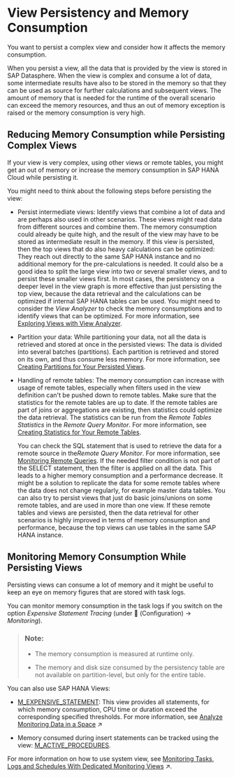 <!-- loioe3d04951a4a344c28b25b2b1b13bf3d8 -->

<link rel="stylesheet" type="text/css" href="../css/sap-icons.css"/>

# View Persistency and Memory Consumption

You want to persist a complex view and consider how it affects the memory consumption.

When you persist a view, all the data that is provided by the view is stored in SAP Datasphere. When the view is complex and consume a lot of data, some intermediate results have also to be stored in the memory so that they can be used as source for further calculations and subsequent views. The amount of memory that is needed for the runtime of the overall scenario can exceed the memory resources, and thus an out of memory exception is raised or the memory consumption is very high.



<a name="loioe3d04951a4a344c28b25b2b1b13bf3d8__section_kvs_jyh_rwb"/>

## Reducing Memory Consumption while Persisting Complex Views

If your view is very complex, using other views or remote tables, you might get an out of memory or increase the memory consumption in SAP HANA Cloud while persisting it.

You might need to think about the following steps before persisting the view:

-   Persist intermediate views: Identify views that combine a lot of data and are perhaps also used in other scenarios. These views might read data from different sources and combine them. The memory consumption could already be quite high, and the result of the view may have to be stored as intermediate result in the memory. If this view is persisted, then the top views that do also heavy calculations can be optimized: They reach out directly to the same SAP HANA instance and no additional memory for the pre-calculations is needed. It could also be a good idea to split the large view into two or several smaller views, and to persist these smaller views first. In most cases, the persistency on a deeper level in the view graph is more effective than just persisting the top view, because the data retrieval and the calculations can be optimized if internal SAP HANA tables can be used. You might need to consider the *View Analyzer* to check the memory consumptions and to identify views that can be optimized. For more information, see [Exploring Views with View Analyzer](exploring-views-with-view-analyzer-8921e5a.md).
-   Partition your data: While partitioning your data, not all the data is retrieved and stored at once in the persisted views: The data is divided into several batches \(partitions\). Each partition is retrieved and stored on its own, and thus consume less memory. For more information, see [Creating Partitions for Your Persisted Views](creating-partitions-for-your-persisted-views-9b1b595.md).
-   Handling of remote tables: The memory consumption can increase with usage of remote tables, especially when filters used in the view definition can't be pushed down to remote tables. Make sure that the statistics for the remote tables are up to date. If the remote tables are part of joins or aggregations are existing, then statistics could optimize the data retrieval. The statistics can be run from the *Remote Tables Statistics* in the *Remote Query Monitor*. For more information, see [Creating Statistics for Your Remote Tables](creating-statistics-for-your-remote-tables-e4120bb.md).

    You can check the SQL statement that is used to retrieve the data for a remote source in the*Remote Query Monitor*. For more information, see [Monitoring Remote Queries](monitoring-remote-queries-806d7f0.md). If the needed filter condition is not part of the SELECT statement, then the filter is applied on all the data. This leads to a higher memory consumption and a performance decrease. It might be a solution to replicate the data for some remote tables where the data does not change regularly, for example master data tables. You can also try to persist views that just do basic joins/unions on some remote tables, and are used in more than one view. If these remote tables and views are persisted, then the data retrieval for other scenarios is highly improved in terms of memory consumption and performance, because the top views can use tables in the same SAP HANA instance.




<a name="loioe3d04951a4a344c28b25b2b1b13bf3d8__section_jfs_3sx_5sb"/>

## Monitoring Memory Consumption While Persisting Views

Persisting views can consume a lot of memory and it might be useful to keep an eye on memory figures that are stored with task logs.

You can monitor memory consumption in the task logs if you switch on the option *Expensive Statement Tracing* \(under <span class="FPA-icons"></span> \(Configuration\) → *Monitoring*\).

> ### Note:  
> -   The memory consumption is measured at runtime only.
> 
> -   The memory and disk size consumed by the persistency table are not available on partition-level, but only for the entire table.

You can also use SAP HANA Views:

-   [M\_EXPENSIVE\_STATEMENT](https://help.sap.com/viewer/c1d3f60099654ecfb3fe36ac93c121bb/2021_4_QRC/en-US/20af736e751910148162e2ab1982f035.html): This view provides all statements, for which memory consumption, CPU time or duration exceed the corresponding specified thresholds. For more information, see [Analyze Monitoring Data in a Space](https://help.sap.com/viewer/935116dd7c324355803d4b85809cec97/DEV_CURRENT/en-US/9cd0691c44a74f2aa47b52f615f74433.html "Define the two spaces dedicated to monitoring SAP Datasphere (such as monitoring the database for resource consumption).") :arrow_upper_right:

-   Memory consumed during insert statements can be tracked using the view: [M\_ACTIVE\_PROCEDURES](https://help.sap.com/viewer/c1d3f60099654ecfb3fe36ac93c121bb/2021_4_QRC/en-US/f3d23305d0dd495590e0061c3546de9a.html).

For more information on how to use system view, see [Monitoring Tasks, Logs and Schedules With Dedicated Monitoring Views](https://help.sap.com/viewer/935116dd7c324355803d4b85809cec97/DEV_CURRENT/en-US/4ab45090c5684ebf8765757a1dfc4e5d.html "Monitor tasks and schedules execution across spaces using monitoring views.") :arrow_upper_right:.

